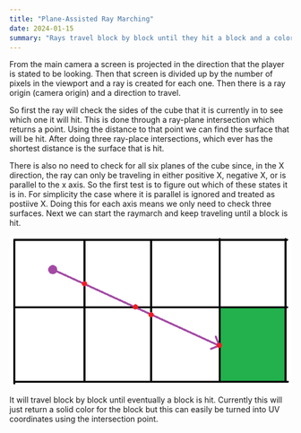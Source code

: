 ```yaml
---
title: "Plane-Assisted Ray Marching"
date: 2024-01-15
summary: "Rays travel block by block until they hit a block and a color is returned"
---
```


From the main camera a screen is projected in the direction that the player is stated to be looking. Then that screen is divided up by the number of pixels in the viewport and a ray is created for each one. Then there is a ray origin (camera origin) and a direction to travel.

So first the ray will check the sides of the cube that it is currently in to see which one it will hit. This is done through a ray-plane intersection which returns a point. Using the distance to that point we can find the surface that will be hit. After doing three ray-place intersections, which ever has the shortest distance is the surface that is hit.

There is also no need to check for all six planes of the cube since, in the X direction, the ray can only be traveling in either positive X, negative X, or is parallel to the x axis. So the first test is to figure out which of these states it is in. For simplicity the case where it is parallel is ignored and treated as postiive X. Doing this for each axis means we only need to check three surfaces. Next we can start the raymarch and keep traveling until a block is hit.

![Plane-Assisted Raymarch](raymarch.png)

It will travel block by block until eventually a block is hit. Currently this will just return a solid color for the block but this can easily be turned into UV coordinates using the intersection point.